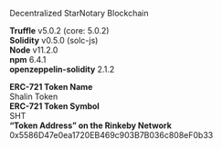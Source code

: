 
Decentralized StarNotary Blockchain  

**Truffle** v5.0.2 (core: 5.0.2)  
**Solidity** v0.5.0 (solc-js)  
**Node** v11.2.0  
**npm** 6.4.1  
**openzeppelin-solidity** 2.1.2  

**ERC-721 Token Name**  
  Shalin Token  
**ERC-721 Token Symbol**  
  SHT  
**“Token Address” on the Rinkeby Network**  
0x5586D47e0ea1720EB469c903B7B036c808eF0b33  